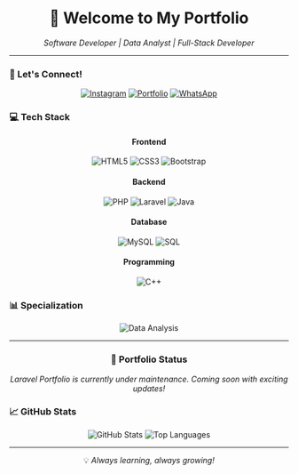 <h1 align="center">👋 Welcome to My Portfolio</h1>

<div align="center">
  <p><i>Software Developer | Data Analyst | Full-Stack Developer</i></p>
</div>

---

### 🤝 Let's Connect!

<div align="center">
  
[![Instagram](https://img.shields.io/badge/Instagram-E4405F?style=for-the-badge&logo=instagram&logoColor=white)](https://www.instagram.com/ryunovii)
[![Portfolio](https://img.shields.io/badge/Portfolio-4285F4?style=for-the-badge&logo=google-chrome&logoColor=white)](https://sites.google.com/view/portofolio-rizkiardi/)
[![WhatsApp](https://img.shields.io/badge/WhatsApp-25D366?style=for-the-badge&logo=whatsapp&logoColor=white)](https://wa.me/message/TSYJ5QPWJWOOM1)

</div>

### 💻 Tech Stack

<div align="center">

#### Frontend
![HTML5](https://img.shields.io/badge/HTML5-E34F26?style=for-the-badge&logo=html5&logoColor=white)
![CSS3](https://img.shields.io/badge/CSS3-1572B6?style=for-the-badge&logo=css3&logoColor=white)
![Bootstrap](https://img.shields.io/badge/Bootstrap-563D7C?style=for-the-badge&logo=bootstrap&logoColor=white)

#### Backend
![PHP](https://img.shields.io/badge/PHP-777BB4?style=for-the-badge&logo=php&logoColor=white)
![Laravel](https://img.shields.io/badge/Laravel-FF2D20?style=for-the-badge&logo=laravel&logoColor=white)
![Java](https://img.shields.io/badge/Java-007396?style=for-the-badge&logo=java&logoColor=white)

#### Database
![MySQL](https://img.shields.io/badge/MySQL-4479A1?style=for-the-badge&logo=mysql&logoColor=white)
![SQL](https://img.shields.io/badge/SQL-003B57?style=for-the-badge&logo=sqlite&logoColor=white)

#### Programming
![C++](https://img.shields.io/badge/C++-00599C?style=for-the-badge&logo=cplusplus&logoColor=white)

</div>

### 📊 Specialization

<div align="center">
  
![Data Analysis](https://img.shields.io/badge/Data_Analysis-2C2D72?style=for-the-badge&logo=datacamp&logoColor=white)

</div>

---

<div align="center">
  <h3>🌟 Portfolio Status</h3>
  <p><i>Laravel Portfolio is currently under maintenance. Coming soon with exciting updates!</i></p>
</div>

### 📈 GitHub Stats

<div align="center">
  
![GitHub Stats](https://github-readme-stats.vercel.app/api?username=ryuarnovi&show_icons=true&theme=radical)
![Top Languages](https://github-readme-stats.vercel.app/api/top-langs/?username=ryuarnovi&layout=compact&theme=radical)

</div>

---

<div align="center">
  <p>💡 <i>Always learning, always growing!</i></p>
</div>
